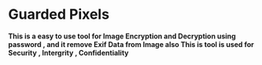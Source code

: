 # Guarded Pixels

**This is a easy to use tool for Image Encryption and Decryption using password  , and it remove Exif Data from Image also
This is tool is used for Security , Intergrity , Confidentiality**
